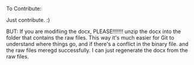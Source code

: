 To Contribute:

Just contribute. :)


BUT: If you are modifiing the docx, PLEASE!!!!!!! unzip the docx into the folder that contains the raw files. This way it's much easier for Git to understand where things go, and if there's a conflict in the binary file. and the raw files meregd successfully. I can just regenerate the docx from the raw files. 
